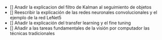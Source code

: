 + [] Anadir la explicacion del filtro de Kalman al seguimiento de objetos
+ [] Reescribir la explicación de las redes neuronales convolucionales y el ejemplo de la red LeNet5
+ [] Añadir la explicación del transfer learning y el fine tuning
+ [] Añadir a las tareas fundamentales de la visión por computador las técnicas tradicionales

